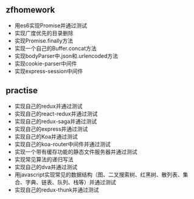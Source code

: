 ## zfhomework

- 用es6实现Promise并通过测试
- 实现广度优先的目录删除
- 实现Promise.finally方法
- 实现一个自己的Buffer.concat方法
- 实现bodyParser中.json和.urlencoded方法
- 实现cookie-parser中间件
- 实现express-session中间件

## practise
- 实现自己的redux并通过测试
- 实现自己的react-redux并通过测试
- 实现自己的redux-saga并通过测试
- 实现自己的express并通过测试
- 实现自己的Koa并通过测试
- 实现自己的koa-router中间件并通过测试
- 实现一个带有缓存功能的静态文件服务器并通过测试
- 实现常见算法的递归写法
- 实现自己的dva并通过测试
- 用javascript实现常见的数据结构（图、二叉搜索树、红黑树、散列表、集合、字典、链表、队列、栈等）并通过测试
- 实现自己的redux-thunk并通过测试